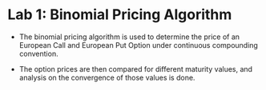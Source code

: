 # Lab 1: Binomial Pricing Algorithm

* The binomial pricing algorithm is used to determine the price of an European Call and European Put Option under continuous compounding convention.

* The option prices are then compared for different maturity values, and analysis on the convergence of those values is done.